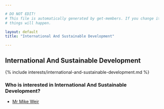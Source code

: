 ```yaml
---

# DO NOT EDIT!
# This file is automatically generated by get-members. If you change it, bad
# things will happen.

layout: default
title: "International And Sustainable Development"

---
```


## International And Sustainable Development

{% include interests/international-and-sustainable-development.md %}

### Who is interested in International And Sustainable Development?


* [Mr Mike Weir](/members/mr-mike-weir.html)
